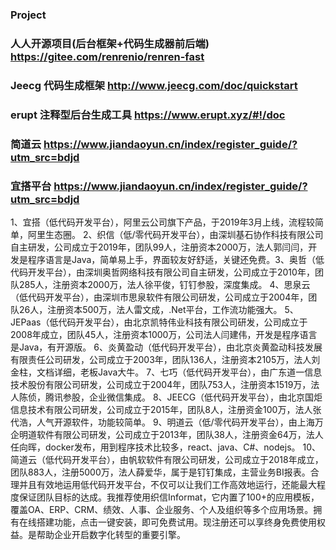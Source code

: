 ### Project
### 人人开源项目(后台框架+代码生成器前后端)               https://gitee.com/renrenio/renren-fast
### Jeecg 代码生成框架                                     http://www.jeecg.com/doc/quickstart
### erupt 注释型后台生成工具                               https://www.erupt.xyz/#!/doc
### 简道云                                                 https://www.jiandaoyun.cn/index/register_guide/?utm_src=bdjd
### 宜搭平台                                               https://www.jiandaoyun.cn/index/register_guide/?utm_src=bdjd


1、宜搭（低代码开发平台），阿里云公司旗下产品，于2019年3月上线，流程较简单，阿里生态圈。
2、织信（低/零代码开发平台），由深圳基石协作科技有限公司自主研发，公司成立于2019年，团队99人，注册资本2000万，法人郭闫闫，开发是程序语言是Java，简单易上手，界面较友好舒适，关键还免费。3、奥哲（低代码开发平台），由深圳奥哲网络科技有限公司自主研发，公司成立于2010年，团队285人，注册资本2000万，法人徐平俊，钉钉参股，深度集成。
4、思泉云（低代码开发平台），由深圳市思泉软件有限公司研发，公司成立于2004年，团队26人，注册资本500万，法人雷文成，.Net平台，工作流功能强大。
5、JEPaas（低代码开发平台），由北京凯特伟业科技有限公司研发，公司成立于2008年成立，团队45人，注册资本1000万，公司法人闫建伟，开发是程序语言是Java，有开源版。
6、炎黄盈动（低代码开发平台），由北京炎黄盈动科技发展有限责任公司研发，公司成立于2003年，团队136人，注册资本2105万，法人刘金柱，文档详细，老板Java大牛。
7、七巧（低代码开发平台），由广东道一信息技术股份有限公司研发，公司成立于2004年，团队753人，注册资本1519万，法人陈侦，腾讯参股，企业微信集成。
8、JEECG（低代码开发平台），由北京国炬信息技术有限公司研发，公司成立于2015年，团队8人，注册资金100万，法人张代浩，人气开源软件，功能较简单。
9、明道云（低/零代码开发平台），由上海万企明道软件有限公司研发，公司成立于2013年，团队38人，注册资金64万，法人任向晖，docker发布，用到程序技术比较多，react、java、C#、nodejs。
10、简道云（低代码开发平台），由帆软软件有限公司研发，公司成立于2018年成立，团队883人，注册5000万，法人薛爱华，属于是钉钉集成，主营业务BI报表。合理并且有效地运用低代码开发平台，不仅可以让我们工作高效地运行，还能最大程度保证团队目标的达成。我推荐使用织信Informat，它内置了100+的应用模板，覆盖OA、ERP、CRM、绩效、人事、企业服务、个人及组织等多个应用场景。拥有在线搭建功能，点击一键安装，即可免费试用。现注册还可以享终身免费使用权益。是帮助企业开启数字化转型的重要引擎。

